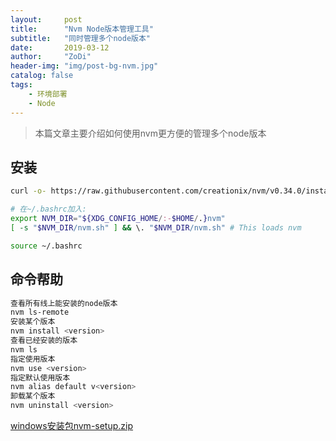 ```yaml
---
layout:     post
title:      "Nvm Node版本管理工具"
subtitle:   "同时管理多个node版本"
date:       2019-03-12
author:     "ZoDi"
header-img: "img/post-bg-nvm.jpg"
catalog: false
tags:
    - 环境部署
    - Node
---
```


> 本篇文章主要介绍如何使用nvm更方便的管理多个node版本

## 安装

```bash
curl -o- https://raw.githubusercontent.com/creationix/nvm/v0.34.0/install.sh | bash

# 在~/.bashrc加入:
export NVM_DIR="${XDG_CONFIG_HOME/:-$HOME/.}nvm"
[ -s "$NVM_DIR/nvm.sh" ] && \. "$NVM_DIR/nvm.sh" # This loads nvm

source ~/.bashrc
```

## 命令帮助

```bash
查看所有线上能安装的node版本
nvm ls-remote
安装某个版本
nvm install <version>
查看已经安装的版本
nvm ls
指定使用版本
nvm use <version>
指定默认使用版本
nvm alias default v<version>
卸载某个版本
nvm uninstall <version>
```
[windows安装包nvm-setup.zip](https://github.com/coreybutler/nvm-windows/releases)
